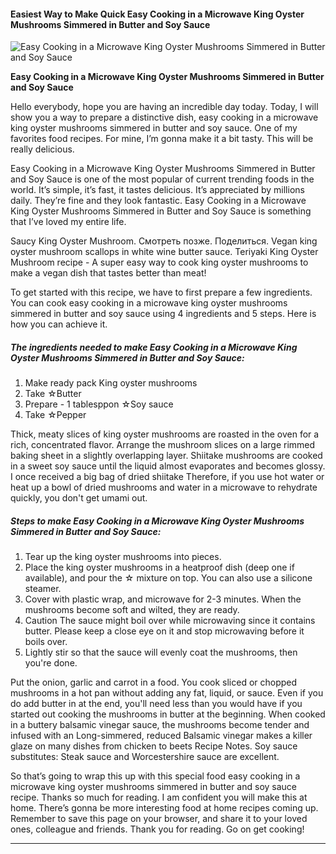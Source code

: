             

#### Easiest Way to Make Quick Easy Cooking in a Microwave King Oyster Mushrooms Simmered in Butter and Soy Sauce

![Easy Cooking in a Microwave King Oyster Mushrooms Simmered in Butter and Soy Sauce](https://img-global.cpcdn.com/recipes/5571586926051328/751x532cq70/easy-cooking-in-a-microwave-king-oyster-mushrooms-simmered-in-butter-and-soy-sauce-recipe-main-photo.jpg)

**Easy Cooking in a Microwave King Oyster Mushrooms Simmered in Butter and Soy Sauce**

Hello everybody, hope you are having an incredible day today. Today, I will show you a way to prepare a distinctive dish, easy cooking in a microwave king oyster mushrooms simmered in butter and soy sauce. One of my favorites food recipes. For mine, I’m gonna make it a bit tasty. This will be really delicious.

Easy Cooking in a Microwave King Oyster Mushrooms Simmered in Butter and Soy Sauce is one of the most popular of current trending foods in the world. It’s simple, it’s fast, it tastes delicious. It’s appreciated by millions daily. They’re fine and they look fantastic. Easy Cooking in a Microwave King Oyster Mushrooms Simmered in Butter and Soy Sauce is something that I’ve loved my entire life.

Saucy King Oyster Mushroom. Смотреть позже. Поделиться. Vegan king oyster mushroom scallops in white wine butter sauce. Teriyaki King Oyster Mushroom recipe - A super easy way to cook king oyster mushrooms to make a vegan dish that tastes better than meat!

To get started with this recipe, we have to first prepare a few ingredients. You can cook easy cooking in a microwave king oyster mushrooms simmered in butter and soy sauce using 4 ingredients and 5 steps. Here is how you can achieve it.

##### The ingredients needed to make Easy Cooking in a Microwave King Oyster Mushrooms Simmered in Butter and Soy Sauce:

1.  Make ready pack King oyster mushrooms
2.  Take ☆Butter
3.  Prepare - 1 tablesppon ☆Soy sauce
4.  Take ☆Pepper

Thick, meaty slices of king oyster mushrooms are roasted in the oven for a rich, concentrated flavor. Arrange the mushroom slices on a large rimmed baking sheet in a slightly overlapping layer. Shiitake mushrooms are cooked in a sweet soy sauce until the liquid almost evaporates and becomes glossy. I once received a big bag of dried shiitake Therefore, if you use hot water or heat up a bowl of dried mushrooms and water in a microwave to rehydrate quickly, you don't get umami out.

##### Steps to make Easy Cooking in a Microwave King Oyster Mushrooms Simmered in Butter and Soy Sauce:

1.  Tear up the king oyster mushrooms into pieces.
2.  Place the king oyster mushrooms in a heatproof dish (deep one if available), and pour the ☆ mixture on top. You can also use a silicone steamer.
3.  Cover with plastic wrap, and microwave for 2-3 minutes. When the mushrooms become soft and wilted, they are ready.
4.  Caution The sauce might boil over while microwaving since it contains butter. Please keep a close eye on it and stop microwaving before it boils over.
5.  Lightly stir so that the sauce will evenly coat the mushrooms, then you're done.

Put the onion, garlic and carrot in a food. You cook sliced or chopped mushrooms in a hot pan without adding any fat, liquid, or sauce. Even if you do add butter in at the end, you'll need less than you would have if you started out cooking the mushrooms in butter at the beginning. When cooked in a buttery balsamic vinegar sauce, the mushrooms become tender and infused with an Long-simmered, reduced Balsamic vinegar makes a killer glaze on many dishes from chicken to beets Recipe Notes. Soy sauce substitutes: Steak sauce and Worcestershire sauce are excellent.

So that’s going to wrap this up with this special food easy cooking in a microwave king oyster mushrooms simmered in butter and soy sauce recipe. Thanks so much for reading. I am confident you will make this at home. There’s gonna be more interesting food at home recipes coming up. Remember to save this page on your browser, and share it to your loved ones, colleague and friends. Thank you for reading. Go on get cooking!

* * *